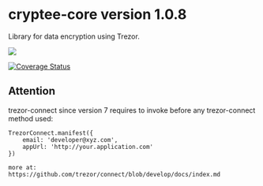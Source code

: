 # cryptee-core version 1.0.8
Library for data encryption using Trezor.

![](https://travis-ci.com/LukasRada/cryptee-core.svg?branch=master)

[![Coverage Status](https://coveralls.io/repos/github/LukasRada/cryptee-core/badge.svg?branch=master)](https://coveralls.io/github/LukasRada/cryptee-core?branch=master)

## Attention
trezor-connect since version 7 requires to invoke before any trezor-connect method used:
```
TrezorConnect.manifest({
    email: 'developer@xyz.com',
    appUrl: 'http://your.application.com'
})

more at:
https://github.com/trezor/connect/blob/develop/docs/index.md
```